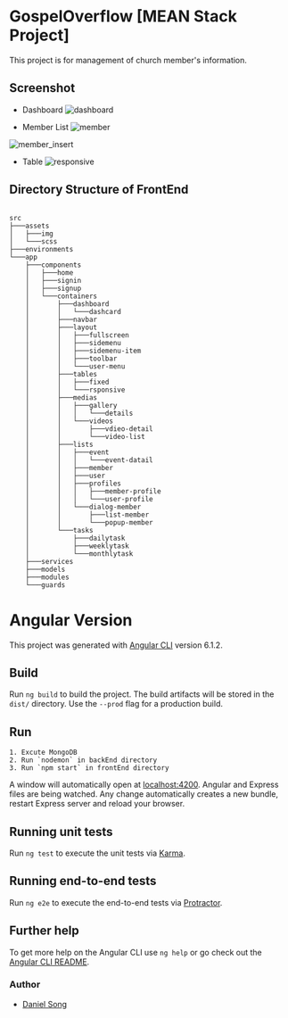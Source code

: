 # GospelOverflow [MEAN Stack Project]
This project is for management of church member's information.

## Screenshot
* Dashboard
![dashboard](https://user-images.githubusercontent.com/43972187/46876871-6a699080-ce0d-11e8-869d-1f83d5f1f032.JPG)

* Member List
![member](https://user-images.githubusercontent.com/43972187/46877020-c6341980-ce0d-11e8-837f-556820a7f9e0.JPG)

![member_insert](https://user-images.githubusercontent.com/43972187/46923192-50cd7200-cfe2-11e8-8516-1e8d62139e95.JPG)

* Table
![responsive](https://user-images.githubusercontent.com/43972187/46877053-d946e980-ce0d-11e8-98b4-4a406bbc5988.JPG)

## Directory Structure of FrontEnd
<pre><code>
src
├───assets
│   ├───img
│   └───scss
├───environments
└───app
    ├───components
    │   ├───home
    │   ├───signin
    │   ├───signup
    │   └───containers
    │       ├───dashboard
    │       │   └───dashcard
    │       ├───navbar
    │       ├───layout
    │       │   ├───fullscreen
    │       │   ├───sidemenu
    │       │   ├───sidemenu-item
    │       │   ├───toolbar
    │       │   └───user-menu
    │       ├───tables
    │       │   ├───fixed
    │       │   └───rsponsive
    │       ├───medias
    │       │   ├───gallery
    │       │   │   └───details
    │       │   └───videos
    │       │       ├───vdieo-detail
    │       │       └───video-list
    │       ├───lists
    │       │   ├───event
    │       │   │   └───event-datail
    │       │   ├───member
    │       │   ├───user
    │       │   ├───profiles
    │       │   │   ├───member-profile
    │       │   │   └───user-profile
    │       │   └───dialog-member
    │       │       ├───list-member
    │       │       └───popup-member
    │       └───tasks
    │           ├───dailytask
    │           ├───weeklytask
    │           └───monthlytask
    ├───services
    ├───models
    ├───modules
    └───guards
</code></pre>

# Angular Version
This project was generated with [Angular CLI](https://github.com/angular/angular-cli) version 6.1.2.

## Build

Run `ng build` to build the project. The build artifacts will be stored in the `dist/` directory. Use the `--prod` flag for a production build.

## Run
	1. Excute MongoDB
	2. Run `nodemon` in backEnd directory
	3. Run `npm start` in frontEnd directory

A window will automatically open at [localhost:4200](http://localhost:4200). Angular and Express files are being watched. Any change automatically creates a new bundle, restart Express server and reload your browser.

## Running unit tests

Run `ng test` to execute the unit tests via [Karma](https://karma-runner.github.io).

## Running end-to-end tests

Run `ng e2e` to execute the end-to-end tests via [Protractor](http://www.protractortest.org/).

## Further help

To get more help on the Angular CLI use `ng help` or go check out the [Angular CLI README](https://github.com/angular/angular-cli/blob/master/README.md).

### Author
* [Daniel Song](https://github.com/ksong7060/GospelOverflow)
